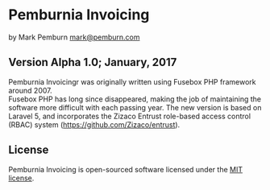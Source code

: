 # Pemburnia Invoicing

by Mark Pemburn
mark@pemburn.com

## Version Alpha 1.0; January, 2017

Pemburnia Invoicingr was originally written using Fusebox PHP framework around 2007.  
Fusebox PHP has long since disappeared, making the job of maintaining the software 
more difficult with each passing year.  The new version is based on Laravel 5, and
incorporates the Zizaco Entrust role-based access control (RBAC) system (https://github.com/Zizaco/entrust).

## License

Pemburnia Invoicing is open-sourced software licensed under the [MIT license](http://opensource.org/licenses/MIT).

